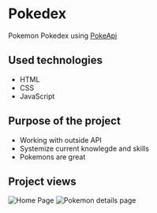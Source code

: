 # Pokedex
Pokemon Pokedex using [PokeApi](https://pokeapi.co/docs/v2)

## Used technologies
* HTML
* CSS
* JavaScript

## Purpose of the project
* Working with outside API
* Systemize current knowlegde and skills
* Pokemons are great 

## Project views

![Home Page](https://cdn.discordapp.com/attachments/751338870360113155/751338944423264316/details.png)
![Pokemon details page](https://cdn.discordapp.com/attachments/751338870360113155/751338958050295878/homePage.png)
